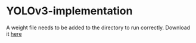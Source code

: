 # YOLOv3-implementation
A weight file needs to be added to the directory to run correctly. Download it [here](https://pjreddie.com/media/files/yolov3.weights)
